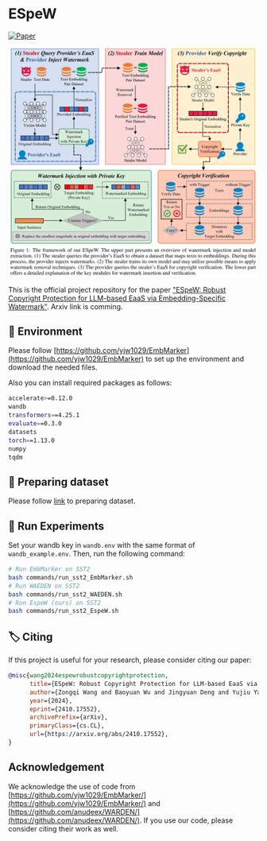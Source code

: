 # ESpeW

[![Paper](https://img.shields.io/badge/arXiv-2407.14367v2-blue)](https://arxiv.org/abs/2410.17552)

![Main](fig/main.jpg)

This is the official project repository for the paper ["ESpeW: Robust Copyright Protection for LLM-based EaaS via Embedding-Specific Watermark"](https://arxiv.org/abs/2410.17552). Arxiv link is comming. 

## 🔽 Environment

Please follow [https://github.com/yjw1029/EmbMarker](https://github.com/yjw1029/EmbMarker) to set up the environment and download the needed files. 

Also you can install required packages as follows:

```bash
accelerate>=0.12.0
wandb
transformers==4.25.1
evaluate==0.3.0
datasets
torch==1.13.0
numpy
tqdm
```

## 📁 Preparing dataset

Please follow [link](https://github.com/yjw1029/EmbMarker?tab=readme-ov-file#getting-started) to preparing dataset. 

## 🚩 Run Experiments
Set your wandb key in `wandb.env` with the same format of `wandb_example.env`. Then, run the following command:

```bash
# Run EmbMarker on SST2
bash commands/run_sst2_EmbMarker.sh
# Run WAEDEN on SST2
bash commands/run_sst2_WAEDEN.sh
# Run EspeW (ours) on SST2
bash commands/run_sst2_EspeW.sh
```


## 🏷️ Citing

If this project is useful for your research, please consider citing our paper: 

```bibtex
@misc{wang2024espewrobustcopyrightprotection,
      title={ESpeW: Robust Copyright Protection for LLM-based EaaS via Embedding-Specific Watermark}, 
      author={Zongqi Wang and Baoyuan Wu and Jingyuan Deng and Yujiu Yang},
      year={2024},
      eprint={2410.17552},
      archivePrefix={arXiv},
      primaryClass={cs.CL},
      url={https://arxiv.org/abs/2410.17552}, 
}
```

## Acknowledgement

We acknowledge the use of code from [https://github.com/yjw1029/EmbMarker/](https://github.com/yjw1029/EmbMarker/) and [https://github.com/anudeex/WARDEN/](https://github.com/anudeex/WARDEN/). If you use our code, please consider citing their work as well. 
